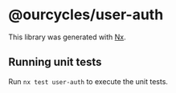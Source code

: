 # @ourcycles/user-auth

This library was generated with [Nx](https://nx.dev).

## Running unit tests

Run `nx test user-auth` to execute the unit tests.
